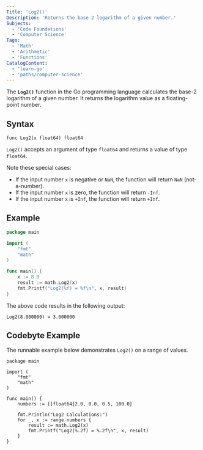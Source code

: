 ```yaml
---
Title: 'Log2()'
Description: 'Returns the base-2 logarithm of a given number.'
Subjects:
  - 'Code Foundations'
  - 'Computer Science'
Tags:
  - 'Math'
  - 'Arithmetic'
  - 'Functions'
CatalogContent:
  - 'learn-go'
  - 'paths/computer-science'
---
```


The **`Log2()`** function in the Go programming language calculates the base-2 logarithm of a given number. It returns the logarithm value as a floating-point number.

## Syntax

```pseudo
func Log2(x float64) float64
```

`Log2()` accepts an argument of type `float64` and returns a value of type `float64`.

 Note these special cases:

- If the input number `x` is negative or `NaN`, the function will return `NaN` (not-a-number).
- If the input number `x` is zero, the function will return `-Inf`.
- If the input number `x` is `+Inf`, the function will return `+Inf`.

## Example

```go
package main

import (
	"fmt"
	"math"
)

func main() {
	x := 8.0
	result := math.Log2(x)
	fmt.Printf("Log2(%f) = %f\n", x, result)
}
```

The above code results in the following output:

```shell
Log2(8.000000) = 3.000000
```

## Codebyte Example

The runnable example below demonstrates `Log2()` on a range of values.

```codebyte/golang
package main

import (
	"fmt"
	"math"
)

func main() {
	numbers := []float64{2.0, 0.0, 0.5, 100.0}
	
	fmt.Println("Log2 Calculations:")
	for _, x := range numbers {
		result := math.Log2(x)
		fmt.Printf("Log2(%.2f) = %.2f\n", x, result)
	}
}
```
